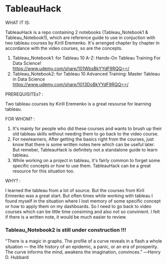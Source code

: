 # TableauHack


WHAT IT IS:

TableauHack is a repo containing 2 notebooks (Tableau_Notebook1 & Tableau_Notebook1), which are reference guide to use in conjuction with two tableau courses by Kirill Eremenko. It's arrenged chapter by chapter in accordance with the video courses, so are the concepts. 
1. Tableau_Notebook1: 
for Tableau 10 A-Z: Hands-On Tableau Training For Data Science!   
https://www.udemy.com/share/101WbsBkYYdF9RQQ==/
2. Tableau_Notebook2: 
for Tableau 10 Advanced Training: Master Tableau in Data Science   
https://www.udemy.com/share/1013DoBkYYdF9RQQ==/


PREREQUISITEs? : 

Two tableau courses by Kirill Eremenko is a great resourse for learning tableau. 


FOR WHOM? : 

1. It's mainly for people who did these courses and wants to brush up their old tableau skills without needing them to go back to the video course.
2. For newlearners, After getting the basics right from the courses, just know that there is some written notes here which can be useful later. But remeber, TableauHack is definitely not a standalone guide to learn tableau. 
3. While working on a project in tableau, it's fairly common to forget some specific concepts or how to use them. TableauHack can be a great resource for this situation too. 


WHY? : 

I learned the tableau from a lot of source. But the courses from Kiril Erimenko was a great start. But often times while working with tableau I found myself in the situation where I lost memory of some specific concept or how to apply them on my dashboards. So I need to go back to  video courses which can be little time consiming  and also not so convinient. I felt if there is a written note, it would be much easier to review. 


### Tableau_Notebook2 is still under construction !!! ###


"There is a magic in graphs. The proﬁle of a curve reveals in a ﬂash a whole situation — the life history of an epidemic, a panic, or an era of prosperity. The curve informs the mind, awakens the imagination, convinces."
―Henry D. Hubbard

